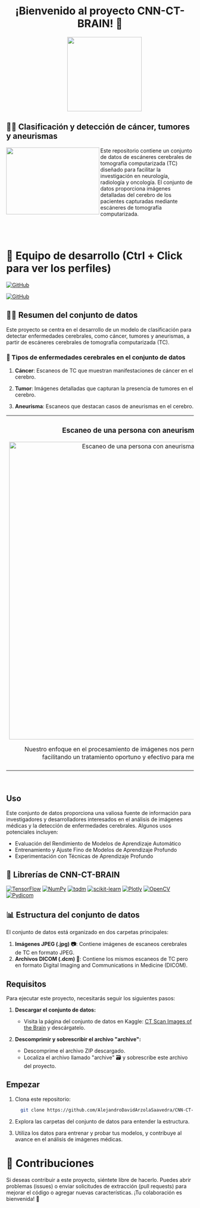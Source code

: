<h1 align="center">¡Bienvenido al proyecto CNN-CT-BRAIN! 🧠</h1>

<ul align="center">		
  <a href="https://www.kaggle.com/datasets/trainingdatapro/computed-tomography-ct-of-the-brain" target="_blank">
    <img width="200px"  src="https://github.com/AlejandroDavidArzolaSaavedra/CNN-CT-BRAIN/assets/90756437/0bed01b8-49fc-40de-bbfa-982a38e50ea1">
  </a>
</ul>

## 👩‍🔬 Clasificación y detección de cáncer, tumores y aneurismas

<img align="left" width="250" height="180" src="https://i.imgur.com/RsmO2hP.gif?raw=true"></a>
Este repositorio contiene un conjunto de datos de escáneres cerebrales de tomografía computarizada (TC) diseñado para facilitar la investigación en neurología, radiología y oncología. El conjunto de datos proporciona imágenes detalladas del cerebro de los pacientes capturadas mediante escáneres de tomografía computarizada.

<br><br>

# 👥 Equipo de desarrollo (Ctrl + Click para ver los perfiles)

[![GitHub](https://img.shields.io/badge/GitHub-Andrea%20Santana%20Lopez-purple?style=flat-square&logo=github)](https://github.com/AndreaSantalos)

[![GitHub](https://img.shields.io/badge/GitHub-Alejandro%20David%20Arzola%20Saavedra-blue?style=flat-square&logo=github)](https://github.com/AlejandroDavidArzolaSaavedra)

## 🕵🏻 Resumen del conjunto de datos
<p color="blue">
Este proyecto se centra en el desarrollo de un modelo de clasificación para detectar enfermedades cerebrales, como cáncer, tumores y aneurismas, a partir de escáneres cerebrales de tomografía computarizada (TC).
</p>

### 💉 Tipos de enfermedades cerebrales en el conjunto de datos

1. **Cáncer**: Escaneos de TC que muestran manifestaciones de cáncer en el cerebro.

2. **Tumor**: Imágenes detalladas que capturan la presencia de tumores en el cerebro.

3. **Aneurisma**: Escaneos que destacan casos de aneurismas en el cerebro.

<table align="center">
  <tr>
  <td width="50%">
    <h3 align="center"> Escaneo de una persona con aneurisma, cáncer y tumor</h3>
    <div align="center">
      <a href="https://github.com/AlejandroDavidArzolaSaavedra/CNN-CT-BRAIN" target="_blank"><img width="800" src="https://github.com/AlejandroDavidArzolaSaavedra/CNN-CT-BRAIN/assets/90756437/645c003c-fd45-4f31-9152-0ef1f7c3f0dc" width="400" alt="Escaneo de una persona con aneurisma, cáncer y tumor"></a>
      <p>  Nuestro enfoque en el procesamiento de imágenes nos permite ofrecer un diagnóstico preciso, facilitando un tratamiento oportuno y efectivo para mejorar la salud del paciente 🩺</p>
    </div>
  </td>                                                    
</table> 
<br>

## Uso

Este conjunto de datos proporciona una valiosa fuente de información para investigadores y desarrolladores interesados en el análisis de imágenes médicas y la detección de enfermedades cerebrales. Algunos usos potenciales incluyen:

- Evaluación del Rendimiento de Modelos de Aprendizaje Automático
- Entrenamiento y Ajuste Fino de Modelos de Aprendizaje Profundo
- Experimentación con Técnicas de Aprendizaje Profundo


## 📖 Librerías de CNN-CT-BRAIN 

[![TensorFlow](https://img.shields.io/badge/TensorFlow-%23FF6F00?style=for-the-badge&logo=tensorflow)](Link_A_Tu_Pagina_De_TensorFlow)
[![NumPy](https://img.shields.io/badge/NumPy-%23013243?style=for-the-badge&logo=numpy)](Link_A_Tu_Pagina_De_NumPy)
[![tqdm](https://img.shields.io/badge/tqdm-%23000000?style=for-the-badge&logo=tqdm)](Link_A_Tu_Pagina_De_tqdm)
[![scikit-learn](https://img.shields.io/badge/scikit_learn-%23F7931E?style=for-the-badge&logo=scikit-learn)](Link_A_Tu_Pagina_De_scikit-learn)
[![Plotly](https://img.shields.io/badge/Plotly-%233F4F75?style=for-the-badge&logo=plotly)](Link_A_Tu_Pagina_De_Plotly)
[![OpenCV](https://img.shields.io/badge/OpenCV-%23FD8C00?style=for-the-badge&logo=opencv)](Link_A_Tu_Pagina_De_OpenCV)
[![Pydicom](https://img.shields.io/badge/Pydicom-%23191919?style=for-the-badge&logo=python)](Link_A_Tu_Pagina_De_Pydicom)
 


## 📊 Estructura del conjunto de datos

El conjunto de datos está organizado en dos carpetas principales:

1. **Imágenes JPEG (.jpg) 📷**: Contiene imágenes de escaneos cerebrales de TC en formato JPEG.
2. **Archivos DICOM (.dcm) 📁**: Contiene los mismos escaneos de TC pero en formato Digital Imaging and Communications in Medicine (DICOM).

## Requisitos

Para ejecutar este proyecto, necesitarás seguir los siguientes pasos:

1. **Descargar el conjunto de datos:**
   - Visita la página del conjunto de datos en Kaggle: [CT Scan Images of the Brain](https://www.kaggle.com/datasets/trainingdatapro/computed-tomography-ct-of-the-brain) y descárgatelo.

2. **Descomprimir y sobrescribir el archivo "archive":**
   - Descomprime el archivo ZIP descargado.
   - Localiza el archivo llamado "archive" 🗃️ y sobrescribe este archivo del proyecto.

## Empezar

1. Clona este repositorio:

   ```bash
     git clone https://github.com/AlejandroDavidArzolaSaavedra/CNN-CT-BRAIN.git
   ```

2. Explora las carpetas del conjunto de datos para entender la estructura.

3. Utiliza los datos para entrenar y probar tus modelos, y contribuye al avance en el análisis de imágenes médicas.

# 🤝 Contribuciones

Si deseas contribuir a este proyecto, siéntete libre de hacerlo. Puedes abrir problemas (issues) o enviar solicitudes de extracción (pull requests) para mejorar el código o agregar nuevas características. ¡Tu colaboración es bienvenida! 🚀
